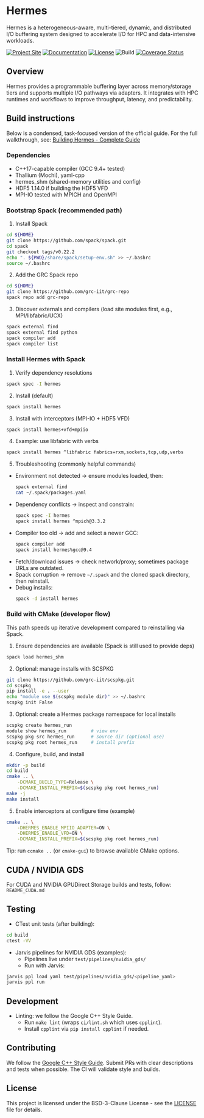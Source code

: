 # Hermes

Hermes is a heterogeneous-aware, multi-tiered, dynamic, and distributed I/O buffering system designed to accelerate I/O for HPC and data-intensive workloads.


[![Project Site](https://img.shields.io/badge/Project-Site-blue)](https://grc.iit.edu/research/projects/hermes)
[![Documentation](https://img.shields.io/badge/Docs-Hub-green)](https://grc.iit.edu/docs/category/hermes)
[![License](https://img.shields.io/badge/License-BSD%203--Clause-yellow.svg)](LICENSE)
![Build](https://github.com/HDFGroup/hermes/workflows/GitHub%20Actions/badge.svg)
[![Coverage Status](https://coveralls.io/repos/github/HDFGroup/hermes/badge.svg?branch=master)](https://coveralls.io/github/HDFGroup/hermes?branch=master)

## Overview

Hermes provides a programmable buffering layer across memory/storage tiers and supports multiple I/O pathways via adapters. It integrates with HPC runtimes and workflows to improve throughput, latency, and predictability.


## Build instructions

Below is a condensed, task-focused version of the official guide. For the full walkthrough, see: [Building Hermes - Complete Guide](https://grc.iit.edu/docs/hermes/building-hermes)

### Dependencies

- C++17-capable compiler (GCC 9.4+ tested)
- Thallium (Mochi), yaml-cpp
- hermes_shm (shared-memory utilities and config)
- HDF5 1.14.0 if building the HDF5 VFD
- MPI-IO tested with MPICH and OpenMPI

### Bootstrap Spack (recommended path)

1) Install Spack
```bash
cd ${HOME}
git clone https://github.com/spack/spack.git
cd spack
git checkout tags/v0.22.2
echo ". ${PWD}/share/spack/setup-env.sh" >> ~/.bashrc
source ~/.bashrc
```

2) Add the GRC Spack repo
```bash
cd ${HOME}
git clone https://github.com/grc-iit/grc-repo
spack repo add grc-repo
```

3) Discover externals and compilers (load site modules first, e.g., MPI/libfabric/UCX)
```bash
spack external find
spack external find python
spack compiler add
spack compiler list
```

### Install Hermes with Spack

1) Verify dependency resolutions
```bash
spack spec -I hermes
```

2) Install (default)
```bash
spack install hermes
```

3) Install with interceptors (MPI-IO + HDF5 VFD)
```bash
spack install hermes+vfd+mpiio
```

4) Example: use libfabric with verbs
```bash
spack install hermes ^libfabric fabrics=rxm,sockets,tcp,udp,verbs
```

5) Troubleshooting (commonly helpful commands)
- Environment not detected → ensure modules loaded, then:
    ```bash
    spack external find
    cat ~/.spack/packages.yaml
    ```
- Dependency conflicts → inspect and constrain:
    ```bash
    spack spec -I hermes
    spack install hermes ^mpich@3.3.2
    ```
- Compiler too old → add and select a newer GCC:
    ```bash
    spack compiler add
    spack install hermes%gcc@9.4
    ```
- Fetch/download issues → check network/proxy; sometimes package URLs are outdated.
- Spack corruption → remove `~/.spack` and the cloned spack directory, then reinstall.
- Debug installs:
    ```bash
    spack -d install hermes
    ```

### Build with CMake (developer flow)

This path speeds up iterative development compared to reinstalling via Spack.

1) Ensure dependencies are available (Spack is still used to provide deps)
```bash
spack load hermes_shm
```

2) Optional: manage installs with SCSPKG
```bash
git clone https://github.com/grc-iit/scspkg.git
cd scspkg
pip install -e . --user
echo "module use $(scspkg module dir)" >> ~/.bashrc
scspkg init False
```

3) Optional: create a Hermes package namespace for local installs
```bash
scspkg create hermes_run
module show hermes_run         # view env
scspkg pkg src hermes_run      # source dir (optional use)
scspkg pkg root hermes_run     # install prefix
```

4) Configure, build, and install
```bash
mkdir -p build
cd build
cmake .. \
    -DCMAKE_BUILD_TYPE=Release \
    -DCMAKE_INSTALL_PREFIX=$(scspkg pkg root hermes_run)
make -j
make install
```

5) Enable interceptors at configure time (example)
```bash
cmake .. \
    -DHERMES_ENABLE_MPIIO_ADAPTER=ON \
    -DHERMES_ENABLE_VFD=ON \
    -DCMAKE_INSTALL_PREFIX=$(scspkg pkg root hermes_run)
```

Tip: run `ccmake ..` (or `cmake-gui`) to browse available CMake options.

## CUDA / NVIDIA GDS

For CUDA and NVIDIA GPUDirect Storage builds and tests, follow: `README_CUDA.md`

## Testing

- CTest unit tests (after building):

```bash
cd build
ctest -VV
```

- Jarvis pipelines for NVIDIA GDS (examples):
    - Pipelines live under `test/pipelines/nvidia_gds/`
    - Run with Jarvis:

```bash
jarvis ppl load yaml test/pipelines/nvidia_gds/<pipeline_yaml>
jarvis ppl run
```

## Development

- Linting: we follow the Google C++ Style Guide.
    - Run `make lint` (wraps `ci/lint.sh` which uses `cpplint`).
    - Install `cpplint` via `pip install cpplint` if needed.

## Contributing

We follow the [Google C++ Style Guide](https://google.github.io/styleguide/cppguide.html). Submit PRs with clear descriptions and tests when possible. The CI will validate style and builds.

## License

This project is licensed under the BSD-3-Clause License - see the [LICENSE](LICENSE) file for details.
